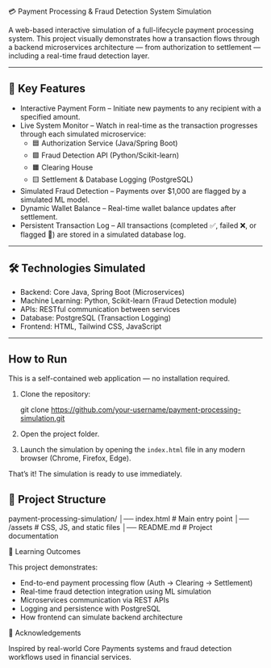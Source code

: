 
💳 Payment Processing & Fraud Detection System Simulation  

A web-based interactive simulation of a full-lifecycle payment processing system. This project visually demonstrates how a transaction flows through a backend microservices architecture — from authorization to settlement — including a real-time fraud detection layer.  

---

## 🌟 Key Features
- Interactive Payment Form – Initiate new payments to any recipient with a specified amount.  
- Live System Monitor – Watch in real-time as the transaction progresses through each simulated microservice:  
  - 🟦 Authorization Service (Java/Spring Boot)  
  - 🟩 Fraud Detection API (Python/Scikit-learn)  
  - 🟧 Clearing House  
  - 🟨 Settlement & Database Logging (PostgreSQL)  
- Simulated Fraud Detection – Payments over $1,000 are flagged by a simulated ML model.  
- Dynamic Wallet Balance – Real-time wallet balance updates after settlement.  
- Persistent Transaction Log – All transactions (completed ✅, failed ❌, or flagged 🚩) are stored in a simulated database log.  

---

## 🛠️ Technologies Simulated
- Backend: Core Java, Spring Boot (Microservices)  
- Machine Learning: Python, Scikit-learn (Fraud Detection module)  
- APIs: RESTful communication between services  
- Database: PostgreSQL (Transaction Logging)  
- Frontend: HTML, Tailwind CSS, JavaScript  

---

##  How to Run
This is a self-contained web application — no installation required.  

1. Clone the repository:  
   
   git clone https://github.com/your-username/payment-processing-simulation.git

2. Open the project folder.
3. Launch the simulation by opening the `index.html` file in any modern browser (Chrome, Firefox, Edge).

That’s it!  The simulation is ready to use immediately.


## 📂 Project Structure


payment-processing-simulation/
│── index.html          # Main entry point
│── /assets             # CSS, JS, and static files
│── README.md           # Project documentation

📖 Learning Outcomes

This project demonstrates:

* End-to-end payment processing flow (Auth → Clearing → Settlement)
* Real-time fraud detection integration using ML simulation
* Microservices communication via REST APIs
* Logging and persistence with PostgreSQL
* How frontend can simulate backend architecture


🙌 Acknowledgements

Inspired by real-world Core Payments systems and fraud detection workflows used in financial services.

 

